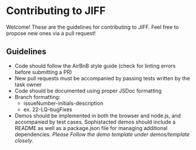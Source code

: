 # Contributing to JIFF #

Welcome! These are the guidelines for contributing to JIFF. Feel free to propose new ones via a pull request!


## Guidelines ##
- Code should follow the AirBnB style guide (check for linting errors before submitting a PR)
- New pull requests must be accompanied by passing tests written by the task owner
- Code should be documented using proper JSDoc formatting
- Branch formatting:
  - issueNumber-initials-description 
  - ex. 22-LQ-bugFixes
- Demos should be implemented in both the browser and node.js, and accompanied by test cases. Sophistacted demos should include a README as well as a package.json file for managing additional dependencies. *Please Follow the demo template under demos/template closely*.
